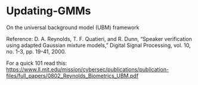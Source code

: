 # Updating-GMMs
On the universal background model (UBM) framework

Reference:
 D. A. Reynolds, T. F. Quatieri, and R. Dunn, “Speaker verification using adapted Gaussian mixture models,” Digital Signal Processing, vol. 10, no. 1-3, pp. 19-41, 2000. 
 
 For a quick 101 read this: https://www.ll.mit.edu/mission/cybersec/publications/publication-files/full_papers/0802_Reynolds_Biometrics_UBM.pdf
